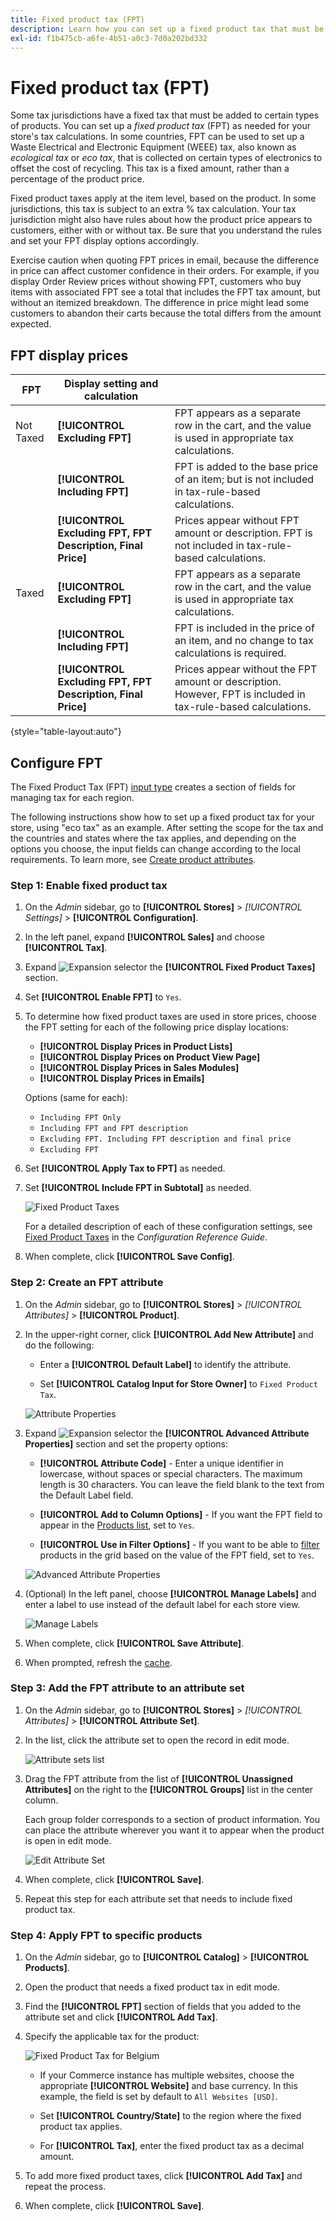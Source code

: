 ```yaml
---
title: Fixed product tax (FPT)
description: Learn how you can set up a fixed product tax that must be added to certain types of products.
exl-id: f1b475cb-a6fe-4b51-a0c3-7d0a202bd332
---
```

# Fixed product tax (FPT)

Some tax jurisdictions have a fixed tax that must be added to certain types of products. You can set up a _fixed product tax_ (FPT) as needed for your store's tax calculations. In some countries, FPT can be used to set up a Waste Electrical and Electronic Equipment (WEEE) tax, also known as _ecological tax_ or _eco tax_, that is collected on certain types of electronics to offset the cost of recycling. This tax is a fixed amount, rather than a percentage of the product price.

Fixed product taxes apply at the item level, based on the product. In some jurisdictions, this tax is subject to an extra % tax calculation. Your tax jurisdiction might also have rules about how the product price appears to customers, either with or without tax. Be sure that you understand the rules and set your FPT display options accordingly.

Exercise caution when quoting FPT prices in email, because the difference in price can affect customer confidence in their orders. For example, if you display Order Review prices without showing FPT, customers who buy items with associated FPT see a total that includes the FPT tax amount, but without an itemized breakdown. The difference in price might lead some customers to abandon their carts because the total differs from the amount expected.

## FPT display prices

|FPT|Display setting and calculation| |
|--- |--- |---|
|Not Taxed|**[!UICONTROL Excluding FPT]**|FPT appears as a separate row in the cart, and the  value is used in appropriate tax calculations.|
| |**[!UICONTROL Including FPT]**|FPT is added to the base price of an item; but is not included in tax-rule-based calculations.|
| |**[!UICONTROL Excluding FPT, FPT Description, Final Price]**|Prices appear without FPT amount or description. FPT is not included in tax-rule-based calculations.|
|Taxed|**[!UICONTROL Excluding FPT]**|FPT appears as a separate row in the cart, and the  value is used in appropriate tax calculations.|
| |**[!UICONTROL Including FPT]**|FPT is included in the price of an item, and no change to tax calculations is required.|
| |**[!UICONTROL Excluding FPT, FPT Description, Final Price]**|Prices appear without the FPT amount or description. However, FPT is included in tax-rule-based calculations.|

{style="table-layout:auto"}

## Configure FPT

The Fixed Product Tax (FPT) [input type](../catalog/attributes-input-types.md) creates a section of fields for managing tax for each region.

The following instructions show how to set up a fixed product tax for your store, using "eco tax" as an example. After setting the scope for the tax and the countries and states where the tax applies, and depending on the options you choose, the input fields can change according to the local requirements. To learn more, see [Create product attributes](../catalog/attribute-product-create.md).

### Step 1: Enable fixed product tax

1. On the _Admin_ sidebar, go to **[!UICONTROL Stores]** > _[!UICONTROL Settings]_ > **[!UICONTROL Configuration]**.

1. In the left panel, expand **[!UICONTROL Sales]** and choose **[!UICONTROL Tax]**.

1. Expand ![Expansion selector](../assets/icon-display-expand.png) the **[!UICONTROL Fixed Product Taxes]** section.

1. Set **[!UICONTROL Enable FPT]** to `Yes`.

1. To determine how fixed product taxes are used in store prices, choose the FPT setting for each of the following price display locations:

   - **[!UICONTROL Display Prices in Product Lists]**
   - **[!UICONTROL Display Prices on Product View Page]**
   - **[!UICONTROL Display Prices in Sales Modules]**
   - **[!UICONTROL Display Prices in Emails]**

   Options (same for each):

   - `Including FPT Only`
   - `Including FPT and FPT description`
   - `Excluding FPT. Including FPT description and final price`
   - `Excluding FPT`

1. Set **[!UICONTROL Apply Tax to FPT]** as needed.

1. Set **[!UICONTROL Include FPT in Subtotal]** as needed.

   ![Fixed Product Taxes](../configuration-reference/sales/assets/tax-fixed-product-taxes.png)<!-- zoom -->

   For a detailed description of each of these configuration settings, see [Fixed Product Taxes](../configuration-reference/sales/tax.md#fixed-product-taxes) in the _Configuration Reference Guide_.

1. When complete, click **[!UICONTROL Save Config]**.

### Step 2: Create an FPT attribute

1. On the _Admin_ sidebar, go to **[!UICONTROL Stores]** > _[!UICONTROL Attributes]_ > **[!UICONTROL Product]**.

1. In the upper-right corner, click **[!UICONTROL Add New Attribute]** and do the following:

   - Enter a **[!UICONTROL Default Label]** to identify the attribute.

   - Set **[!UICONTROL Catalog Input for Store Owner]** to `Fixed Product Tax`.

   ![Attribute Properties](./assets/tax-fpt-attribute-properties.png)<!-- zoom -->

1. Expand ![Expansion selector](../assets/icon-display-expand.png) the **[!UICONTROL Advanced Attribute Properties]** section and set the property options:

   - **[!UICONTROL Attribute Code]** - Enter a unique identifier in lowercase, without spaces or special characters. The maximum length is 30 characters. You can leave the field blank to the text from the Default Label field.

   - **[!UICONTROL Add to Column Options]** - If you want the FPT field to appear in the [Products list](../catalog/products-list.md), set to `Yes`.

   - **[!UICONTROL Use in Filter Options]** - If you want to be able to [filter](../getting-started/admin-workspace.md) products in the grid based on the value of the FPT field, set to `Yes`.

   ![Advanced Attribute Properties](./assets/tax-fpt-advanced-attribute-properties.png)<!-- zoom -->

1. (Optional) In the left panel, choose **[!UICONTROL Manage Labels]** and enter a label to use instead of the default label for each store view.

   ![Manage Labels](./assets/attribute-new-manage-labels.png)<!-- zoom -->

1. When complete, click **[!UICONTROL Save Attribute]**.

1. When prompted, refresh the [cache](../systems/cache-management.md).

### Step 3: Add the FPT attribute to an attribute set

1. On the _Admin_ sidebar, go to **[!UICONTROL Stores]** > _[!UICONTROL Attributes]_ > **[!UICONTROL Attribute Set]**.

1. In the list, click the attribute set to open the record in edit mode.

   ![Attribute sets list](./assets/attribute-sets-list.png)<!-- zoom -->

1. Drag the FPT attribute from the list of **[!UICONTROL Unassigned Attributes]** on the right to the **[!UICONTROL Groups]** list in the center column.

   Each group folder corresponds to a section of product information. You can place the attribute wherever you want it to appear when the product is open in edit mode.

   ![Edit Attribute Set](./assets/tax-fpt-attribute-set-drag.png)<!-- zoom -->

1. When complete, click **[!UICONTROL Save]**.

1. Repeat this step for each attribute set that needs to include fixed product tax.

### Step 4: Apply FPT to specific products

1. On the _Admin_ sidebar, go to **[!UICONTROL Catalog]** > **[!UICONTROL Products]**.

1. Open the product that needs a fixed product tax in edit mode.

1. Find the **[!UICONTROL FPT]** section of fields that you added to the attribute set and click **[!UICONTROL Add Tax]**.

1. Specify the applicable tax for the product:

   ![Fixed Product Tax for Belgium](./assets/tax-product-fpt-belgium.png)<!-- zoom -->

   - If your Commerce instance has multiple websites, choose the appropriate **[!UICONTROL Website]** and base currency. In this example, the field is set by default to `All Websites [USD]`.

   - Set **[!UICONTROL Country/State]** to the region where the fixed product tax applies.

   - For **[!UICONTROL Tax]**, enter the fixed product tax as a decimal amount.

1. To add more fixed product taxes, click **[!UICONTROL Add Tax]** and repeat the process.

1. When complete, click **[!UICONTROL Save]**.

